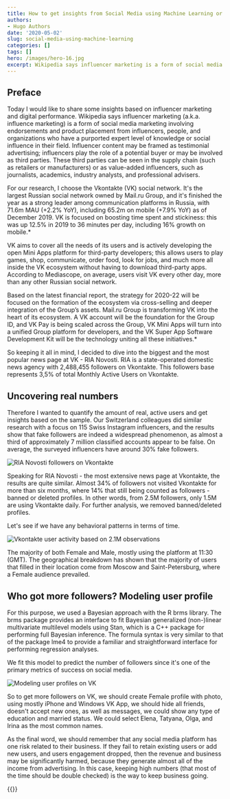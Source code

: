 ```yaml
---
title: How to get insights from Social Media using Machine Learning or why you shouldn't trust everything you see
authors:
- Hugo Authors
date: '2020-05-02'
slug: social-media-using-machine-learning
categories: []
tags: []
hero: /images/hero-16.jpg
excerpt: Wikipedia says influencer marketing is a form of social media marketing involving endorsements and product placement from influencers, people and organizations who have a purported expert level of knowledge or social influence in their field.
---
```


## Preface

Today I would like to share some insights based on influencer marketing and digital performance. Wikipedia says influencer marketing (a.k.a. influence marketing) is a form of social media marketing involving endorsements and product placement from influencers, people, and organizations who have a purported expert level of knowledge or social influence in their field. Influencer content may be framed as testimonial advertising; influencers play the role of a potential buyer or may be involved as third parties. These third parties can be seen in the supply chain (such as retailers or manufacturers) or as value-added influencers, such as journalists, academics, industry analysts, and professional advisers. 

For our research, I choose the Vkontakte (VK) social network. It's the largest Russian social network owned by Mail.ru Group, and it's finished the year as a strong leader among communication platforms in Russia, with 71.6m MAU (+2.2% YoY), including 65.2m on mobile (+7.9% YoY) as of December 2019. VK is focused on boosting time spent and stickiness: this was up 12.5% in 2019 to 36 minutes per day, including 16% growth on mobile.* 

VK aims to cover all the needs of its users and is actively developing the open Mini Apps platform for third-party developers; this allows users to play games, shop, communicate, order food, look for jobs, and much more all inside the VK ecosystem without having to download third-party apps. According to Mediascope, on average, users visit VK every other day, more than any other Russian social network.

Based on the latest financial report, the strategy for 2020-22 will be focused on the formation of the ecosystem via cross-selling and deeper integration of the Group’s assets. Mail.ru Group is transforming VK into the heart of its ecosystem. A VK account will be the foundation for the Group ID, and VK Pay is being scaled across the Group, VK Mini Apps will turn into a unified Group platform for developers, and the VK Super App Software Development Kit will be the technology uniting all these initiatives.*

So keeping it all in mind, I decided to dive into the biggest and the most popular news page at VK - RIA Novosti. RIA is a state-operated domestic news agency with 2,488,455 followers on Vkontakte. This followers base represents 3,5% of total Monthly Active Users on Vkontakte.

## Uncovering real numbers

Therefore I wanted to quantify the amount of real, active users and get insights based on the sample. Our Switzerland colleagues did similar research with a focus on 115 Swiss Instagram influencers, and the results show that fake followers are indeed a widespread phenomenon, as almost a third of approximately 7 million classified accounts appear to be false. On average, the surveyed influencers have around 30% fake followers.


![RIA Novosti followers on Vkontakte](/post/social-media-using-machine-learning_files/followers.png)

Speaking for RIA Novosti - the most extensive news page at Vkontakte, the results are quite similar. Almost 34% of followers not visited Vkontakte for more than six months, where 14% that still being counted as followers - banned or deleted profiles. In other words, from 2.5M followers, only 1.5M are using Vkontakte daily. For further analysis, we removed banned/deleted profiles.

Let's see if we have any behavioral patterns in terms of time.

![Vkontakte user activity based on 2.1M observations](/post/social-media-using-machine-learning_files/time.png)

The majority of both Female and Male, mostly using the platform at 11:30 (GMT). The geographical breakdown has shown that the majority of users that filled in their location come from Moscow and Saint-Petersburg, where a Female audience prevailed. 


## Who got more followers? Modeling user profile

For this purpose, we used a Bayesian approach with the R brms library. The brms package provides an interface to fit Bayesian generalized (non-)linear multivariate multilevel models using Stan, which is a C++ package for performing full Bayesian inference. The formula syntax is very similar to that of the package lme4 to provide a familiar and straightforward interface for performing regression analyses. 

We fit this model to predict the number of followers since it's one of the primary metrics of success on social media.

![Modeling user profiles on VK](/post/social-media-using-machine-learning_files/Rplot.png)

So to get more followers on VK, we should create Female profile with photo, using mostly iPhone and Windows VK App, we should hide all friends, doesn't accept new ones, as well as messages, we could show any type of education and married status. We could select Elena, Tatyana, Olga, and Irina as the most common names. 

As the final word, we should remember that any social media platform has one risk related to their business. If they fail to retain existing users or add new users, and users engagement dropped, then the revenue and business may be significantly harmed, because they generate almost all of the income from advertising. In this case, keeping high numbers (that most of the time should be double checked) is the way to keep business going.














{{<subscribe email = "your@email.com">}}